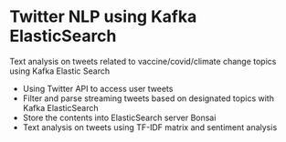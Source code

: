 # Twitter NLP using Kafka ElasticSearch

Text analysis on tweets related to vaccine/covid/climate change topics using Kafka Elastic Search

* Using Twitter API to access user tweets
* Filter and parse streaming tweets based on designated topics with Kafka ElasticSearch
* Store the contents into ElasticSearch server Bonsai
* Text analysis on tweets using TF-IDF matrix and sentiment analysis